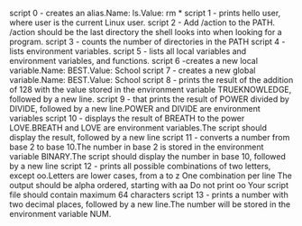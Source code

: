 script 0 - creates an alias.Name: ls.Value: rm *
script 1 - prints hello user, where user is the current Linux user.
script 2 - Add /action to the PATH. /action should be the last directory the shell looks into when looking for a program.
script 3 - counts the number of directories in the PATH
script 4 - lists environment variables.
script 5 - lists all local variables and environment variables, and functions.
script 6 -creates a new local variable.Name: BEST.Value: School
script 7 - creates a new global variable.Name: BEST.Value: School
script 8 - prints the result of the addition of 128 with the value stored in the environment variable TRUEKNOWLEDGE, followed by a new line.
script 9 - that prints the result of POWER divided by DIVIDE, followed by a new line.POWER and DIVIDE are environment variables
script 10 - displays the result of BREATH to the power LOVE.BREATH and LOVE are environment variables.The script should display the result, followed by a new line
script 11 - converts a number from base 2 to base 10.The number in base 2 is stored in the environment variable BINARY.The script should display the number in base 10, followed by a new line
script 12 - prints all possible combinations of two letters, except oo.Letters are lower cases, from a to z
One combination per line
The output should be alpha ordered, starting with aa
Do not print oo
Your script file should contain maximum 64 characters
script 13 -  prints a number with two decimal places, followed by a new line.The number will be stored in the environment variable NUM.
